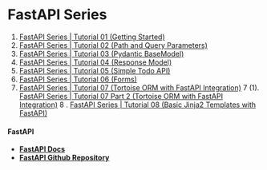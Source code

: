 # FastAPI Series

1. [FastAPI Series | Tutorial 01 (Getting Started)](https://www.youtube.com/watch?v=tKL6wEqbyNs)
2. [FastAPI Series | Tutorial 02 (Path and Query Parameters)](https://www.youtube.com/watch?v=uldt_GTvZFI)
3. [FastAPI Series | Tutorial 03 (Pydantic BaseModel)](https://www.youtube.com/watch?v=ZZhBIyXbY4I)
4. [FastAPI Series | Tutorial 04 (Response Model)](https://www.youtube.com/watch?v=0QpdG01CcLY)
5. [FastAPI Series | Tutorial 05 (Simple Todo API)](https://youtu.be/xq3IhXROGJU)
6. [FastAPI Series | Tutorial 06 (Forms)](https://www.youtube.com/watch?v=rxS2_wOkbhE)
7. [FastAPI Series | Tutorial 07 (Tortoise ORM with FastAPI Integration)](https://youtu.be/JDoS-YSlH-o)
7 (1). [FastAPI Series | Tutorial 07 Part 2 (Tortoise ORM with FastAPI Integration)](https://youtu.be/IK3X4R0KIQs)
8 . [FastAPI Series | Tutorial 08 (Basic Jinja2 Templates with FastAPI)](https://youtu.be/hCMNST2BKpU)

#### FastAPI

* **[FastAPI Docs](https://fastapi.tiangolo.com)**
* **[FastAPI Github Repository](https://github.com/tiangolo/fastapi)**
